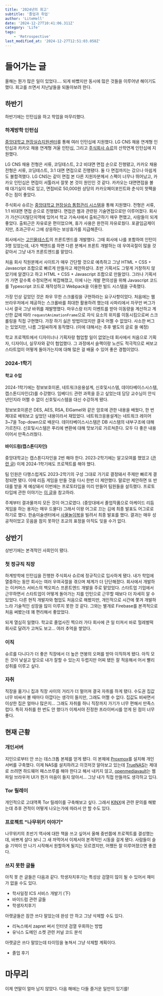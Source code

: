 ```yaml
---
title: '2024년의 회고'
subtitle: '졸업과 취업'
author: 'LiteHell'
date: '2024-12-27T10:41:06.311Z'
category: 'Life'
tags:
    - 'Retrospective'
last_modified_at: '2024-12-27T12:51:03.058Z'
---
```

# 들어가는 글
올해는 뭔가 많은 일이 있었다.... 되게 바빴지만 동시에 많은 것들을 이루어낸 해이기도 했다. 회고를 쓰면서 지난날들을 되돌아보려 한다.

## 하반기
하반기에는 인턴십을 하고 학업을 마무리했다.

### 하계방학 인턴십
[중앙대학교 현장실습지원센터](https://iacf.cau.ac.kr/)를 통해 여러 인턴십에 지원했다. LG CNS 채용 연계형 인턴십과 카카오 채용 연계형 겨울 인턴십, 그리고 [주식회사 슈르](http://www.shuru.co.kr)의 산학연계 인턴십에 지원했다.

LG CNS 채용 전형은 서류, 코딩테스트, 2:2 비대면 면접 순으로 진행됐고, 카카오 채용 전형은 서류, 코딩테스트, 3:1 대면 면접으로 진행됐다. 둘 다 면접까지는 갔으나 아쉽게도 불합격했다. LG CNS는 같이 면접 본 다른 지원자분께서 스펙이 너무나 뛰어났고, 카카오 인턴십은 면접이 서툴러서 잘못 본 것이 원인인 것 같다. 카카오는 대면면접을 볼 때 대기실이 따로 있고, 면접비로 50,000원 상당의 카카오페이포인트와 춘식이 핫팩을 주는 점이 좋았다.

주식회사 슈르는 [중앙대학교 현장실습 통합관리 시스템](https://placement.cau.ac.kr)을 통해 지원했다. 전형은 서류, 1:1 비대면 면접 순으로 진행됐다. 면접은 웹과 관련된 기술면접으로만 이루어졌다. 회사가 가산디지털단지역에 있어서 학교 기숙사에서 출퇴근하기 매우 편했고, 사람들이 되게 좋았다. 출퇴근은 자유로운 편이었으며, 휴가 사용은 완전히 자유로웠다. 포괄임금제이지만, 초과근무시 그에 상응하는 보상휴가를 지급해준다.

회사에서는 [고인물테스트](https://www.youtube.com/watch?v=6WZ5jjVXeF0)의 프론트엔드를 개발했다. 그때 회사에 나를 포함하여 인턴이 3명 있었는데, 내가 백엔드를 하면 다른 분께서 프론트 개발하는 데 우여곡절이 많을 것 같아서 그냥 내가 프론트엔드를 맡았다.

처음 회사 직원분께서 사이트가 매우 간단할 것으로 예측하고 그냥 HTML + CSS + Javascript 조합으로 빠르게 만들자고 제안하셨다. 초반 기획서도 그렇게 거창하지 않았기에 알겠다고 하고 HTML + CSS + Javascript 조합으로 만들었다. 그러나 기획서가 가면 갈수록 수정되면서 복잡해졌고, 이에 나는 개발 편의성을 위해 Javascript 코드를 Typescript 코드로 재작성하고 Webpack을 이용한 빌드 시스템을 구축했다.

가장 인상 깊었던 것은 좌우 무한 스크롤링을 구현하라는 요구사항이었다. 처음에는 웹브라우저에서 제공하는 스크롤바를 최대한 활용하려 했는데 사파리에서 자꾸만 버그가 나서 결국 그냥 바퀴를 재발명했다. 마우스랑 터치 이벤트를 받아 이동량을 계산하고 계산한 값에 따라 `requestAnimationFrame`으로 자식 요소의 위치를 이동시킴으로써 스크롤링을 직접 구현했다. 가장 하기 싫은 방법이었지만 결국 어쩔 수 없었다. 사소한 버그는 있었지만, 나름 그럴싸하게 동작했다. (이에 대해서는 추후 별도의 글로 쓸 예정)

학교 프로젝트에서 디자이너나 기획자랑 협업할 일이 없었는데 회사에서 처음으로 기획자, 디자이너, 실무자와 같이 협업했다. 그 과정에서 슬랙이랑 노션도 적극적으로 써보고 스타트업이 어떻게 돌아가는지에 대해 많은 걸 배울 수 있어 좋은 경험이었다.

### 2024-1학기
#### 학교 수업
2024-1학기에는 정보보호이론, 네트워크응용설계, 신호및시스템, 데이타베이스시스템, 캡스톤디자인(2)를 수강했다. 임베디드 관련 과목을 듣고 싶었는데 담당 교수님이 안식년인지라 어쩔 수 없이 신호및시스템을 대신 수강하게 됐다.

정보보호이론은 DES, AES, RSA, ElGamel와 같은 암호에 관한 내용을 배웠다, 한 번 제대로 배워보고 싶었던 내용이라서 재밌었다. 네트워크응용설계는 네트워크 레이어 3~7을 Top-down으로 배운다. 데이타베이스시스템은 DB 시스템의 내부구조에 대해 가르친다. 신호및시스템은 푸리에 변환에 대해 맛보기로 가르쳐준다. 모두 다 좋은 내용이어서 만족스러웠다.

#### 바이드럼(캡스톤디자인)
중앙대학교는 캡스톤디자인을 2번 해야 한다. 2023-2학기에는 알고모여를 했었고 ([관련 글](/post/retrospective_of_2023)) 이제 2024-1학기에도 프로젝트를 해야 했다.

팀 인원은 다행스럽게도 2023-2학기의 구성 그대로 가기로 결정돼서 주제만 빠르게 결정되면 됐다. 이때 리듬 게임을 만들 것을 다시 한번 더 제안했다. 말로만 제안하면 또 반대를 받을 게 예상돼서 이번에는 프로토타입을 미리 만들어 팀원들을 설득했다. 프로토타입에 관한 이야기는 [이 글](/post/bidrum_and_janggu_controller_prototyping)을 참고하라.

주제부터 결과물까지 모든 것이 어그로였다. (중앙대에서 졸업작품으로 아케이드 리듬 게임을 하는 용자는 매우 드물다) 그래서 이왕 어그로 끄는 김에 최종 발표도 어그로로 하기로 했다. 한솜미술센터에서 [사물놀이복](https://thehansom.com/shop/item.php?it_id=1410694674)을 빌려서 최종 발표를 했다. 결과는 매우 성공적이었고 웃음을 참지 못하던 조교의 표정을 아직도 잊을 수가 없다.

## 상반기
상반기에는 본격적인 사회인이 됐다.

### 첫 정규직 직장
하계방학에 인턴십을 진행한 주식회사 슈르에 정규직으로 입사하게 됐다. 내가 학업에 열중하는 동안 회사는 여러 우여곡절을 겪으며 체계가 더 단단해졌다. 회사에서 개발하는 이커머스 서비스의 백오피스 프론트엔드 개발을 주로 맡았었다. 스타트업 기업에서 근무하면서 스타트업이 어떻게 돌아가는 지를 인턴으로 근무할 때보다 더 자세히 알 수 있었다. 다른 현직 개발자와 협업도 처음으로 해봤지만, 개인적으로 시간에 쫓겨 개발하느라 기술적인 성장을 많이 이루지 못한 것 같다. 그와는 별개로 Firebase를 본격적으로 처음 써봤는데 꽤 편리해서 좋았었다.

되게 열심히 일했다. 학교로 졸업사진 찍으러 가다 회사에 큰 일 터져서 바로 헐레벌떡 회사로 달려가 고쳐도 보고... 여러 추억을 쌓았다.

### 이직
슈르를 다니다가 더 좋은 직장에서 더 높은 연봉의 오퍼를 받아 이직하게 됐다. 아직 모든 것이 낯설고 앞으로 내가 잘할 수 있는지 두렵지만 어찌 됐든 잘 적응해서 어서 빨리 성취를 이루고 싶다.

### 자취
직장을 옮기니 집과 직장 사이의 거리가 더 멀어져 결국 자취를 하게 됐다. 수도권 집값 너무 비싸서 볼 때마다 아깝다는 생각이 들지만, 그래도 어쩔 수 없다. 집값도 비싸면서 이상한 집은 얼마나 많은지... 그래도 자취를 하니 직장까지 가기가 너무 편해서 만족스럽다. 특히 자취를 한 번도 안 했다가 이제서야 진정한 프라이버시를 얻게 된 점이 너무 좋다.

## 현재 근황
### 개인서버
지인으로부터 안 쓰는 데스크톱 본체를 얻게 됐다. 이 본체에 [Proxmox](https://www.proxmox.com)를 설치해 개인 서버를 구축했다. 이제 NAS를 설치하려고 이것저것 알아보고 있는데 [TrueNAS](https://www.truenas.com)는 제대로 쓰려면 하드웨어 패스쓰루를 해야 한다고 해서 내키지 않고, [openmediavault](https://www.openmediavault.org/)는 웹 파일 브라우저 UI가 뭔가 마음이 들지 않아서... 그냥 내가 직접 만들까도 생각하고 있다.

### Tor 릴레이
개인적으로 고대역폭 Tor 릴레이를 구축해보고 싶다. 그래서 [KINX](https://www.kinx.net)에 관련 문의를 해봤는데 추후 견적이 어떻게 나오는가에 따라서 안 할 수도 있다.

### 프로젝트 "나무위키 이야기"
나무위키의 초반기 역사에 대한 책을 쓰고 싶어서 올해 중반쯤에 프로젝트를 결성했는데, 바쁘게 살다 보니 그 새 까먹어서 이제서야 본격적인 시동을 걸게 됐다. 사람들이 슬슬 기억이 안 나기 시작해서 원할하게 될지는 모르겠지만, 어쨌든 잘 이루어졌으면 좋겠다.

### 쓰지 못한 글들
아직 못 쓴 글들은 다음과 같다. 학생자치후기는 특성상 검열이 많이 될 수 있어서 재미가 없을 수도 있다.
 - 학사일정 ICS 서비스 개발기 (下)
 - 바이드럼 관련 글들
 - 학생자치후기

아랫글들은 잠깐 쓰다 말았는데 완성 안 하고 그냥 삭제할 수도 있다.
 - 리눅스에서 zapret 써서 인터넷 검열 우회하는 방법
 - 유닉스 도메인 소켓 관련 커널 코드 분석

아랫글은 쓰다 말았는데 타이밍을 놓쳐서 그냥 삭제할 계획이다.
 - 졸업 후기

# 마무리
이제 연말이 얼마 남지 않았다. 다음 해에는 다들 즐거운 일만이 있기를!